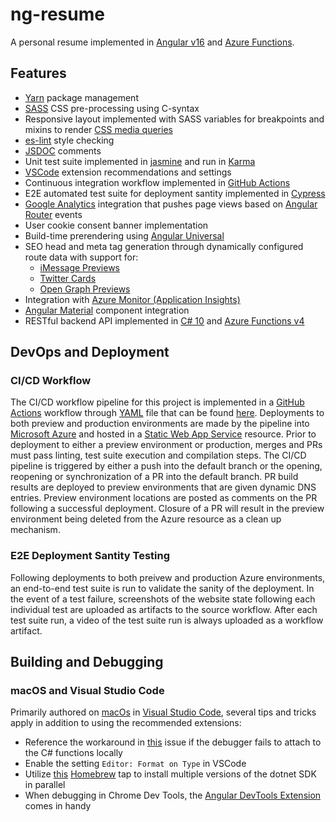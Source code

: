 # ng-resume

A personal resume implemented in [Angular v16](https://angular.io/) and
[Azure Functions](https://learn.microsoft.com/en-us/azure/azure-functions/functions-overview?pivots=programming-language-csharp).

## Features

* [Yarn](https://yarnpkg.com) package management
* [SASS](https://sass-lang.com) CSS pre-processing using C-syntax
* Responsive layout implemented with SASS variables for breakpoints and mixins to render [CSS media queries](https://developer.mozilla.org/en-US/docs/Web/CSS/Media_Queries/Using_media_queries)
* [es-lint](https://eslint.org) style checking
* [JSDOC](https://jsdoc.app) comments
* Unit test suite implemented in [jasmine](https://jasmine.github.io/) and run in [Karma](https://karma-runner.github.io/latest/index.html)
* [VSCode](https://code.visualstudio.com) extension recommendations and settings
* Continuous integration workflow implemented in [GitHub Actions](https://github.com/features/actions)
* E2E automated test suite for deployment santity implemented in [Cypress](https://docs.cypress.io/guides/overview/why-cypress)
* [Google Analytics](https://analytics.google.com/) integration that pushes page views based on [Angular Router](https://angular.io/api/router/Router) events
* User cookie consent banner implementation
* Build-time prerendering using [Angular Universal](https://github.com/angular/universal)
* SEO head and meta tag generation through dynamically configured route data with support for:
  * [iMessage Previews](https://developer.apple.com/library/archive/technotes/tn2444/_index.html)
  * [Twitter Cards](https://developer.twitter.com/en/docs/twitter-for-websites/cards/guides/getting-started)
  * [Open Graph Previews](https://ogp.me)
* Integration with [Azure Monitor (Application Insights)](https://learn.microsoft.com/en-us/azure/azure-monitor/overview)
* [Angular Material](https://material.angular.io) component integration
* RESTful backend API implemented in [C# 10](https://learn.microsoft.com/en-us/dotnet/csharp/) and [Azure Functions v4](https://learn.microsoft.com/en-us/azure/azure-functions/functions-overview?pivots=programming-language-csharp)

## DevOps and Deployment

### CI/CD Workflow

The CI/CD workflow pipeline for this project is implemented in a [GitHub Actions](https://github.com/features/actions) workflow through [YAML](https://yaml.org) file
that can be found [here](https://github.com/jpfulton/ng-resume/blob/main/.github/workflows/ci-and-cd.yml).
Deployments to both preview and production environments are made by the pipeline into
[Microsoft Azure](https://azure.microsoft.com/en-us/) and hosted in a
[Static Web App Service](https://azure.microsoft.com/en-us/products/app-service/static/) resource.
Prior to deployment to either a preview environment or production, merges and PRs must pass
linting, test suite execution and compilation steps. The CI/CD pipeline is triggered by either
a push into the default branch or the opening, reopening or synchronization of a PR into the default
branch. PR build results are deployed to preview environments that are given dynamic DNS entries. Preview environment
locations are posted as comments on the PR following a successful deployment. Closure of a PR will
result in the preview environment being deleted from the Azure resource as a clean up mechanism.

### E2E Deployment Santity Testing

Following deployments to both preivew and production Azure environments, an end-to-end test suite is run to validate the sanity of the deployment. In the event of a test failure, screenshots of the
website state following each individual test are uploaded as artifacts to the source workflow. After
each test suite run, a video of the test suite run is always uploaded as a workflow artifact.

## Building and Debugging

### macOS and Visual Studio Code

Primarily authored on [macOs](https://www.apple.com/macos/ventura/) in [Visual Studio Code](https://code.visualstudio.com),
several tips and tricks apply in addition to using the recommended extensions:

* Reference the workaround in [this](https://github.com/OmniSharp/omnisharp-vscode/issues/4903)
  issue if the debugger fails to attach to the C# functions locally
* Enable the setting `Editor: Format on Type` in VSCode
* Utilize [this](https://github.com/isen-ng/homebrew-dotnet-sdk-versions)
  [Homebrew](https://brew.sh) tap to install multiple versions of the dotnet SDK in parallel
* When debugging in Chrome Dev Tools, the 
  [Angular DevTools Extension](https://angular.io/guide/devtools) comes in handy
